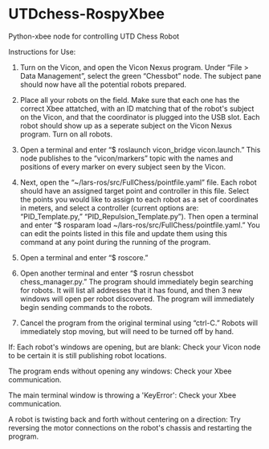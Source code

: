 # UTDchess-RospyXbee
Python-xbee node for controlling UTD Chess Robot

Instructions for Use: 

1. Turn on the Vicon, and open the Vicon Nexus program. Under “File > Data Management”, select the green “Chessbot” node. The subject pane should now have all the potential robots prepared.

2. Place all your robots on the field. Make sure that each one has the correct Xbee attatched, with an ID matching that of the robot's subject on the Vicon, and that the coordinator is plugged into the USB slot. Each robot should show up as a seperate subject on the Vicon Nexus program. Turn on all robots.

3. Open a terminal and enter “$ roslaunch vicon_bridge vicon.launch.” This node publishes to the “vicon/markers” topic with the names and positions of every marker on every subject seen by the Vicon.

4. Next, open the “~/lars-ros/src/FullChess/pointfile.yaml” file. Each robot should have an assigned target point and controller in this file. Select the points you would like to assign to each robot as a set of coordinates in meters, and select a controller (current options are: “PID_Template.py,” “PID_Repulsion_Template.py”). Then open a terminal and enter “$ rosparam load ~/lars-ros/src/FullChess/pointfile.yaml.” You can edit the points listed in this file and update them using this command at any point during the running of the program.

5. Open a terminal and enter “$ roscore.”

6. Open another terminal and enter “$ rosrun chessbot chess_manager.py.” The program should immediately begin searching for robots. It will list all addresses that it has found, and then 3 new windows will open per robot discovered. The program will immediately begin sending commands to the robots.

7. Cancel the program from the original terminal using “ctrl-C.” Robots will immediately stop moving, but will need to be turned off by hand. 

If:
Each robot's windows are opening, but are blank:
	Check your Vicon node to be certain it is still publishing robot locations.

The program ends without opening any windows:
	Check your Xbee communication. 

The main terminal window is throwing a 'KeyError':
	Check your Xbee communication.

A robot is twisting back and forth without centering on a direction:
	Try reversing the motor connections on the robot's chassis and restarting the program. 
